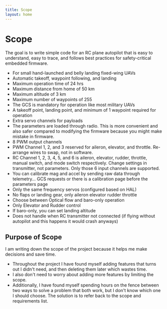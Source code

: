 ```yaml
---
title: Scope
layout: home
---
```


# Scope

The goal is to write simple code for an RC plane autopilot that is easy to understand, easy to trace, and follows best practices for safety-critical embedded firmware.
- For small hand-launched and belly landing fixed-wing UAVs
- Automatic takeoff, waypoint following, and landing
- Maximum operation time of 24 hrs
- Maximum distance from home of 50 km
- Maximum altitude of 3 km
- Maximum number of waypoints of 255
- The GCS is mandatory for operation like most military UAVs
- A takeoff point, landing point, and minimum of 1 waypoint required for operation
- Extra servo channels for payloads
- The parameters are loaded through radio. This is more convenient and also safer compared to modifying the firmware because you might make mistake in firmware.
- 8 PWM output channels
- PWM Channel 1, 2, and 3 reserved for aileron, elevator, and throttle. Re-arrange wires to swap, not in software.
- RC Channel 1, 2, 3, 4, 5, and 6 is aileron, elevator, rudder, throttle, manual switch, and mode switch respectively. Change settings in transmitter, not parameters. Only those 6 input channels are supported.
- You can calibrate mag and accel by sending raw data through telemetry... GCS requests or there is a calibration page before the parameters page
- Only the same frequency servos (configured based on HAL)
- No flaps or landing gear, only aileron elevator rudder throttle
- Choose between Optical flow and baro-only operation
- Only Elevator and Rudder control
- If baro-only, you can set landing altitude
- Does not handle when RC transmitter not connected (if flying without autopilot and this happens it would crash anyways)

## Purpose of Scope

I am writing down the scope of the project because it helps me make decisions and save time. 
- Throughout the project I have found myself adding features that turns out I didn't need, and then deleting them later which wastes time. 
- I also don't need to worry about adding more features by limiting the scope.
- Additionally, I have found myself spending hours on the fence between two ways to solve a problem that both work, but I don't know which one I should choose. The solution is to refer back to the scope and requirements list.
